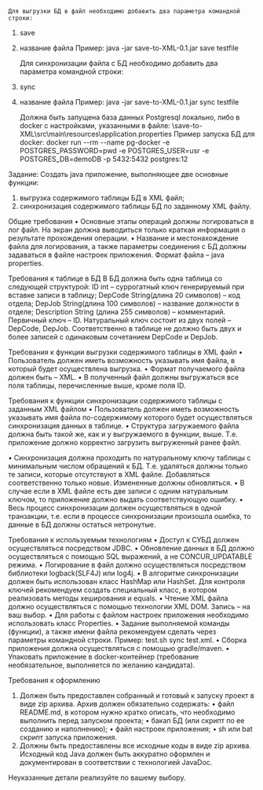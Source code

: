     Для выгрузки БД в файл необходимо добавить два параметра командной строки:
1. save
2. название файла
Пример: java -jar save-to-XML-0.1.jar save testfile

    Для синхронизации файла с БД необходимо добавить два параметра командной строки:
1. sync
2. название файла
Пример: java -jar save-to-XML-0.1.jar sync testfile

    Должна быть запущена база данных Postgresql локально, либо в docker c настройками, указанными в файле:
\save-to-XML\src\main\resources\application.properties
    Пример запуска БД для docker: 
docker run --rm --name pg-docker -e POSTGRES_PASSWORD=pwd -e POSTGRES_USER=usr -e POSTGRES_DB=demoDB -p 5432:5432 postgres:12


Задание:
Создать java приложение, выполняющее две основные функции:
1) выгрузка содержимого таблицы БД в XML файл;
2) синхронизация содержимого таблицы БД по заданному XML файлу.

Общие требования
•	Основные этапы операций должны логироваться в лог файл. На экран должна выводиться только краткая информация о результате 
прохождения операции.
•	Название и местонахождение файла для логирования, а также параметры соединения с БД должны задаваться в файле 
настроек приложения. Формат файла – java properties.

Требования к таблице в БД
В БД должна быть одна таблица со следующей структурой:
ID int  – суррогатный ключ генерируемый при вставке записи в таблицу;
DepCode String(длина 20 символов) – код отдела;
DepJob String(длина 100 символов) – название должности в отделе;
Description String (длина 255 символов) – комментарий.
Первичный ключ – ID.
Натуральный ключ состоит из двух полей – DepCode, DepJob. 
Соответственно в таблице не должно быть двух и более записей 
с одинаковым сочетанием DepCode и DepJob.

Требования к функции выгрузки содержимого таблицы в XML файл
•	Пользователь должен иметь возможность указывать имя файла, в который будет осуществлена выгрузка.
•	Формат получаемого файла должен быть – XML.
•	В полученный файл должны выгружаться все поля таблицы, перечисленные выше, кроме поля ID.

Требования к функции синхронизации содержимого таблицы c заданным XML файлом 
•	Пользователь должен иметь возможность указывать имя файла по-содержимому которого будет осуществляться синхронизация 
данных в таблице.
•	Структура загружаемого файла должна быть такой же, как и у выгружаемого в функции, выше. 
Т.е. приложение должно корректно загрузить выгруженный ранее файл.

•	Синхронизация должна проходить по натуральному ключу таблицы с минимальным числом обращений к БД. Т.е. удаляться 
должны только те записи, которые отсутствуют в XML файле. Добавляться соответственно только новые. Измененные должны 
обновляться.
•	В случае если в XML файле есть две записи с одним натуральным ключом, то приложение должно выдать соответствующую ошибку.
•	Весь процесс синхронизации должен осуществляться в одной транзакции, т.е. если в процессе синхронизации произошла 
ошибка, то данные в БД должны остаться нетронутые.

Требования к используемым технологиям
•	Доступ к СУБД должен осуществляться посредством JDBC.
•	Обновление данных в БД должно осуществляться с помощью SQL выражений, а не CONCUR_UPDATABLE режима.
•	Логирование в файл должно осуществляться посредством библиотеки logback(SLF4J) или log4j.
•	В алгоритме синхронизации должен быть использован класс HashMap или HashSet. Для контроля ключей рекомендуем создать 
специальный класс, в котором реализовать методы хеширования и equals.
•	Чтение XML файла должно осуществляться с помощью технологии XML DOM. Запись – на ваш выбор.
•	Для работы с файлом настроек приложения необходимо использовать класс Properties.
•	Задание выполняемой команды (функции), а также имени файла рекомендуем сделать через параметры командной строки. 
Пример: test.sh sync test.xml.
•	Сборка приложения должна осуществляться с помощью gradle/maven.
•	Упаковать приложение в docker-контейнер (требование необязательное, выполняется по желанию кандидата).

Требования к оформлению
1.	Должен быть предоставлен собранный и готовый к запуску проект в виде zip архива. Архив должен обязательно содержать:
•	файл README.md, в котором нужно кратко описать, что необходимо выполнить перед запуском проекта;
•	бакап БД (или скрипт по ее созданию и наполнению);
•	файл настроек приложения;
•	sh или bat скрипт запуска приложения.
2.	Должны быть предоставлены все исходные коды в виде zip архива. Исходный код Java должен быть аккуратно оформлен и 
документирован в соответствии с технологией JavaDoc.

Неуказанные детали реализуйте по вашему выбору.
